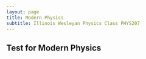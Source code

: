 ```yaml
---
layout: page
title: Modern Physics
subtitle: Illinois Wesleyan Physics Class PHYS207
---
```


## Test for Modern Physics